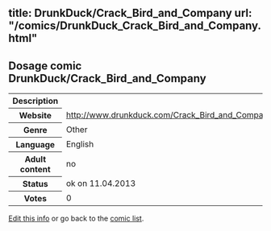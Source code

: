 title: DrunkDuck/Crack_Bird_and_Company
url: "/comics/DrunkDuck_Crack_Bird_and_Company.html"
---
Dosage comic DrunkDuck/Crack_Bird_and_Company
-----------------------------------------

<table class="comicinfo">
<tr>
<th>Description</th><td></td>
</tr>
<tr>
<th>Website</th><td><a href="http://www.drunkduck.com/Crack_Bird_and_Company/">http://www.drunkduck.com/Crack_Bird_and_Company/</a></td>
</tr>
<tr>
<th>Genre</th><td>Other</td>
</tr>
<tr>
<th>Language</th><td>English</td>
</tr>
<tr>
<th>Adult content</th><td>no</td>
</tr>
<tr>
<th>Status</th><td>ok on 11.04.2013</td>
</tr>
<tr>
<th>Votes</th><td>0</div></td>
</tr>
</table>

[Edit this info](/comics/DrunkDuck_Crack_Bird_and_Company_edit.html) or go back to the [comic list](../comic-index.html).
